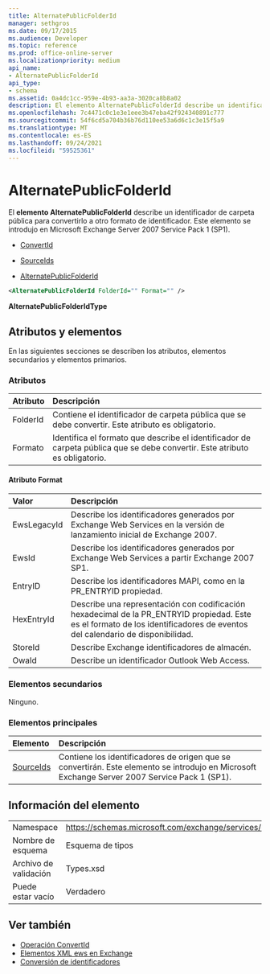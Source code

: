 ```yaml
---
title: AlternatePublicFolderId
manager: sethgros
ms.date: 09/17/2015
ms.audience: Developer
ms.topic: reference
ms.prod: office-online-server
ms.localizationpriority: medium
api_name:
- AlternatePublicFolderId
api_type:
- schema
ms.assetid: 0a4dc1cc-959e-4b93-aa3a-3020ca8b8a02
description: El elemento AlternatePublicFolderId describe un identificador de carpeta pública para convertirlo a otro formato de identificador. Este elemento se introdujo en Microsoft Exchange Server 2007 Service Pack 1 (SP1).
ms.openlocfilehash: 7c4471c0c1e3e1eee3b47eba42f924340891c777
ms.sourcegitcommit: 54f6cd5a704b36b76d110ee53a6d6c1c3e15f5a9
ms.translationtype: MT
ms.contentlocale: es-ES
ms.lasthandoff: 09/24/2021
ms.locfileid: "59525361"
---
```

# <a name="alternatepublicfolderid"></a>AlternatePublicFolderId

El **elemento AlternatePublicFolderId** describe un identificador de carpeta pública para convertirlo a otro formato de identificador. Este elemento se introdujo en Microsoft Exchange Server 2007 Service Pack 1 (SP1). 
  
- [ConvertId](convertid.md)
  
- [SourceIds](sourceids.md)
  
- [AlternatePublicFolderId](alternatepublicfolderid.md)
  
```xml
<AlternatePublicFolderId FolderId="" Format="" />
```

 **AlternatePublicFolderIdType**
## <a name="attributes-and-elements"></a>Atributos y elementos

En las siguientes secciones se describen los atributos, elementos secundarios y elementos primarios.
  
### <a name="attributes"></a>Atributos

|**Atributo**|**Descripción**|
|:-----|:-----|
|FolderId  <br/> |Contiene el identificador de carpeta pública que se debe convertir. Este atributo es obligatorio.  <br/> |
|Formato  <br/> |Identifica el formato que describe el identificador de carpeta pública que se debe convertir. Este atributo es obligatorio.  <br/> |
   
#### <a name="format-attribute"></a>Atributo Format

|**Valor**|**Descripción**|
|:-----|:-----|
|EwsLegacyId  <br/> |Describe los identificadores generados por Exchange Web Services en la versión de lanzamiento inicial de Exchange 2007.  <br/> |
|EwsId  <br/> |Describe los identificadores generados por Exchange Web Services a partir Exchange 2007 SP1.  <br/> |
|EntryID  <br/> |Describe los identificadores MAPI, como en la PR_ENTRYID propiedad.  <br/> |
|HexEntryId  <br/> |Describe una representación con codificación hexadecimal de la PR_ENTRYID propiedad. Este es el formato de los identificadores de eventos del calendario de disponibilidad.  <br/> |
|StoreId  <br/> |Describe Exchange identificadores de almacén.  <br/> |
|OwaId  <br/> |Describe un identificador Outlook Web Access.  <br/> |
   
### <a name="child-elements"></a>Elementos secundarios

Ninguno.
  
### <a name="parent-elements"></a>Elementos principales

|**Elemento**|**Descripción**|
|:-----|:-----|
|[SourceIds](sourceids.md) <br/> |Contiene los identificadores de origen que se convertirán. Este elemento se introdujo en Microsoft Exchange Server 2007 Service Pack 1 (SP1).  <br/> |
   
## <a name="element-information"></a>Información del elemento

|||
|:-----|:-----|
|Namespace  <br/> |https://schemas.microsoft.com/exchange/services/2006/types  <br/> |
|Nombre de esquema  <br/> |Esquema de tipos  <br/> |
|Archivo de validación  <br/> |Types.xsd  <br/> |
|Puede estar vacío  <br/> |Verdadero  <br/> |
   
## <a name="see-also"></a>Ver también

- [Operación ConvertId](convertid-operation.md)
- [Elementos XML ews en Exchange](ews-xml-elements-in-exchange.md)
- [Conversión de identificadores](https://msdn.microsoft.com/library/a5391746-b6ef-4f48-8fc8-8255258651aa%28Office.15%29.aspx)

